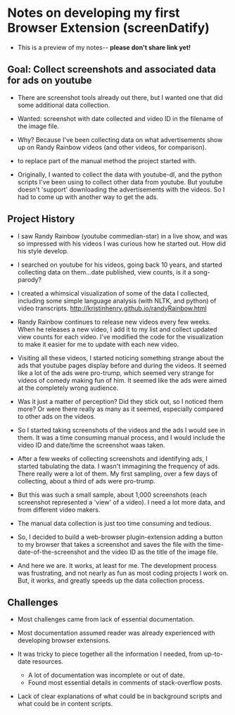 # Notes on developing my first Browser Extension (screenDatify)

* This is a preview of my notes-- **please don't share link yet!**


## Goal: Collect screenshots and associated data for ads on youtube

* There are screenshot tools already out there, but I wanted one that did some additional data collection.

* Wanted: screenshot with date collected and video ID in the filename of the image file.

* Why? Because I've been collecting data on what advertisements show up on Randy Rainbow videos (and other videos, for comparison).

* to replace part of the manual method the project started with.

* Originally, I wanted to collect the data with youtube-dl, and the python scripts I've been using to collect other data from youtube. But youtube doesn't 'support' downloading the advertisements with the videos. So I had to come up with another way to get the ads.


## Project History

* I saw Randy Rainbow (youtube commedian-star) in a live show, and was so impressed with his videos I was curious how he started out. How did his style develop.

* I searched on youtube for his videos, going back 10 years, and started collecting data on them...date published, view counts, is it a song-parody?

* I created a whimsical visualization of some of the data I collected, including some simple language analysis (with NLTK, and python) of video transcripts. http://kristinhenry.github.io/randyRainbow.html

* Randy Rainbow continues to release new videos every few weeks. When he releases a new video, I add it to my list and collect updated view counts for each video. I've modified the code for the visualization to make it easier for me to update with each new video.

* Visiting all these videos, I started noticing something strange about the ads that youtube pages display before and during the videos. It seemed like a lot of the ads were pro-trump, which seemed very strange for videos of comedy making fun of him. It seemed like the ads were aimed at the completely wrong audience.

* Was it just a matter of perception? Did they stick out, so I noticed them more? Or were there really as many as it seemed, especially compared to other ads on the videos.

* So I started taking screenshots of the videos and the ads I would see in them. It was a time consuming manual process, and I would include the video ID and date/time the screenshot waas taken. 

* After a few weeks of collecting screenshots and identifying ads, I started tabulating the data. I wasn't immagining the frequency of ads. There really were a lot of them. My first sampling, over a few days of collecting, about a third of ads were pro-trump.

* But this was such a small sample, about 1,000 screenshots (each screenshot represented a 'view' of a video). I need a lot more data, and from different video makers.

* The manual data collection is just too time consuming and tedious.

* So, I decided to build a web-browser plugin-extension adding a button to my browser that takes a screenshot and saves the file with the time-date-of-the-screenshot and the video ID as the title of the image file.

* And here we are. It works, at least for me. The development process was frustrating, and not nearly as fun as most coding projects I work on. But, it works, and greatly speeds up the data collection process.



## Challenges

* Most challenges came from lack of essential documentation. 

* Most documentation assumed reader was already experienced with developing browser extensions.

* It was tricky to piece together all the information I needed, from up-to-date resources.
	* A lot of documentation was incomplete or out of date.
	* Found most essential details in comments of stack-overflow posts.

* Lack of clear explanations of what could be in background scripts and what could be in content scripts. 

